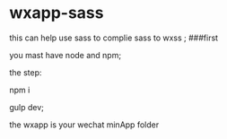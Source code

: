 # wxapp-sass
this can help use sass to complie sass to wxss ;
###first

you mast have node and npm;

the step:

npm i 

gulp dev;

the wxapp is your wechat minApp folder
